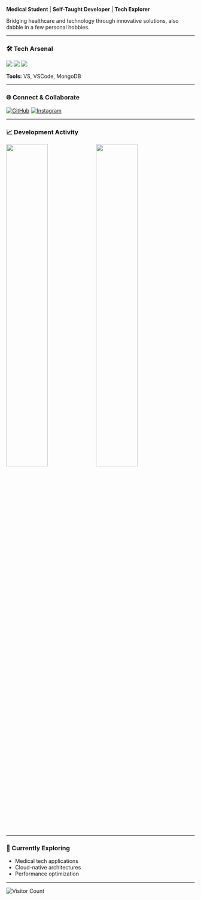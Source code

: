 **Medical Student** | **Self-Taught Developer** | **Tech Explorer**

Bridging healthcare and technology through innovative solutions, also dabble in a few personal hobbies.

---

### 🛠️ Tech Arsenal

![](https://img.shields.io/badge/-C%23-239120?logo=csharp&logoColor=white)
![](https://img.shields.io/badge/-Python-3776AB?logo=python&logoColor=white)
![](https://img.shields.io/badge/-Golang-00ADD8?logo=go&logoColor=white)

**Tools:** VS, VSCode, MongoDB

---

### 🌐 Connect & Collaborate

[![GitHub](https://img.shields.io/badge/-GitHub-181717?logo=github)](https://github.com/xr0ni)
[![Instagram](https://img.shields.io/badge/-Instagram-E4405F?logo=instagram)](https://instagram.com/rr4r)

---

### 📈 Development Activity

<img align="left" width="47%" src="https://github-readme-stats.vercel.app/api?username=xr0ni&show_icons=true&count_private=true&line_height=24&hide=prs,issues&theme=transparent">

<img align="left" width="47%" src="https://github-readme-stats.vercel.app/api/top-langs/?username=xr0ni&layout=compact">

<br clear="both">

---

### 🔭 Currently Exploring
- Medical tech applications
- Cloud-native architectures
- Performance optimization

---

![Visitor Count](https://komarev.com/ghpvc/?username=xr0ni&color=blueviolet&style=flat)
